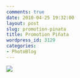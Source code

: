 ```yaml
---
comments: true
date: 2010-04-25 19:32:00
layout: post
slug: promotion-pinata
title: Promotion Piñata
wordpress_id: 3129
categories:
- PhotoBlog
---
```


![](http://ryanfitzer.com/main/wp-content/uploads/2010/04/2010-03-12-at-17-42-33.jpg)
